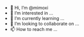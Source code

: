 - 👋 Hi, I’m @mimoxi
- 👀 I’m interested in ...
- 🌱 I’m currently learning ...
- 💞️ I’m looking to collaborate on ...
- 📫 How to reach me ...

<!---
mimoxi/mimoxi is a ✨ special ✨ repository because its `README.md` (this file) appears on your GitHub profile.
You can click the Preview link to take a look at your changes.
--->
